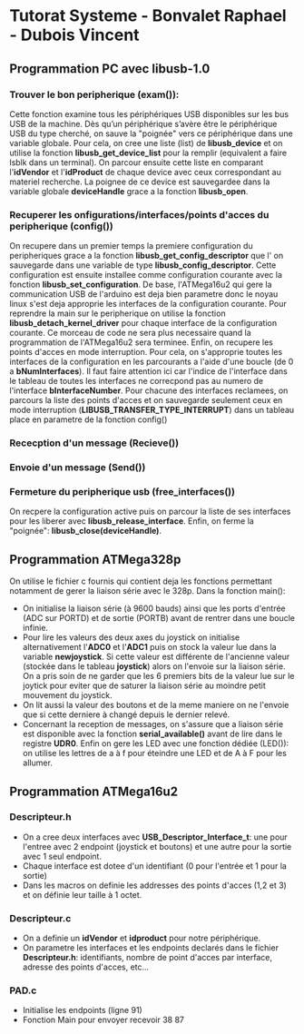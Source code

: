 # Tutorat Systeme - Bonvalet Raphael - Dubois Vincent


## Programmation PC avec libusb-1.0

### Trouver le bon peripherique (exam()):
Cette fonction examine tous les périphériques USB disponibles sur les bus USB de la machine. Dès qu’un périphérique s’avère être le périphérique USB du type cherché, on sauve la "poignée" vers ce périphérique dans une variable globale.
Pour cela, on cree une liste (list) de **libusb_device** et on utilise la fonction **libusb_get_device_list** pour la remplir (equivalent a faire lsblk dans un terminal). On parcour ensuite cette liste en comparant l'**idVendor** et l'**idProduct** de chaque device avec ceux correspondant au materiel recherche. La poignee de ce device est sauvegardee dans la variable globale **deviceHandle** grace a la fonction **libusb_open**.

### Recuperer les onfigurations/interfaces/points d'acces du peripherique (config())
On recupere dans un premier temps la premiere configuration du peripheriques grace a la fonction **libusb_get_config_descriptor** que l' on sauvegarde dans une variable de type **libusb_config_descriptor**. Cette configuration est ensuite installee comme configuration courante avec la fonction **libusb_set_configuration**.
De base, l'ATMega16u2 qui gere la communication USB de l'arduino est deja bien parametre donc le noyau linux s'est deja approprie les interfaces de la configuration courante. Pour reprendre la main sur le peripherique on utilise la fonction **libusb_detach_kernel_driver** pour chaque interface de la configuration courante. Ce morceau de code ne sera plus necessaire quand la programmation de l'ATMega16u2 sera terminee.
Enfin, on recupere les points d'acces en mode interruption. Pour cela, on s'approprie toutes les interfaces de la configuration en les parcourants a l'aide d'une boucle (de 0 a **bNumInterfaces**). Il faut faire attention ici car l'indice de l'interface dans le tableau de toutes les interfaces ne correcpond pas au numero de l'interface **bInterfaceNumber**. Pour chacune des interfaces reclamees, on parcours la liste des points d'acces et on sauvegarde seulement ceux en mode interruption (**LIBUSB_TRANSFER_TYPE_INTERRUPT**) dans un tableau place en parametre de la fonction config()

### Rececption d'un message (Recieve())

### Envoie d'un message (Send())

### Fermeture du peripherique usb (free_interfaces())
On recpere la configuration active puis on parcour la liste de ses interfaces pour les liberer avec **libusb_release_interface**. Enfin, on ferme la "poignée": **libusb_close(deviceHandle)**.


## Programmation ATMega328p
On utilise le fichier c fournis qui contient deja les fonctions permettant notamment de gerer la liaison série avec le 328p. Dans la fonction main():
* On initialise la liaison série (à 9600 bauds) ainsi que les ports d'entrée (ADC sur PORTD) et de sortie (PORTB) avant de rentrer dans une boucle infinie.
* Pour lire les valeurs des deux axes du joystick on initialise alternativement l'**ADC0** et l'**ADC1** puis on stock la valeur lue dans la variable **newjoystick**. Si cette valeur est différente de l'ancienne valeur (stockée dans le tableau **joystick**) alors on l'envoie sur la liaison série. On a pris soin de ne garder que les 6 premiers bits de la valeur lue sur le joytick pour eviter que de saturer la liaison série au moindre petit mouvement du joystick.
* On lit aussi la valeur des boutons et de la meme maniere on ne l'envoie que si cette derniere à changé depuis le dernier relevé.
* Concernant la reception de messages, on s'assure que a liaison série est disponible avec la fonction **serial_available()** avant de lire dans le registre **UDR0**. Enfin on gere les LED avec une fonction dédiée (LED()): on utilise les lettres de a à f pour éteindre une LED et de A à F pour les allumer. 


## Programmation ATMega16u2

### Descripteur.h
* On a cree deux interfaces avec **USB_Descriptor_Interface_t**: une pour l'entree avec 2 endpoint (joystick et boutons) et une autre pour la sortie avec 1 seul endpoint.
* Chaque interface est dotee d'un identifiant (0 pour l'entrée et 1 pour la sortie)
* Dans les macros on definie les addresses des points d'acces (1,2 et 3) et on définie leur taille à 1 octet.

### Descripteur.c
* On a definie un **idVendor** et **idproduct** pour notre périphérique.
* On parametre les interfaces et les endpoints declarés dans le fichier **Descripteur.h**: identifiants, nombre de point d'acces par interface, adresse des points d'acces, etc...

### PAD.c
* Initialise les endpoints (ligne 91)
* Fonction Main pour envoyer recevoir
38
87
